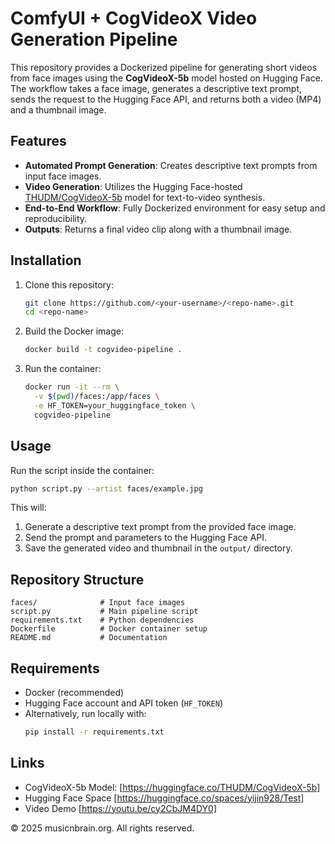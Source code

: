 # ComfyUI + CogVideoX Video Generation Pipeline

This repository provides a Dockerized pipeline for generating short videos from face images using the **CogVideoX-5b** model hosted on Hugging Face. The workflow takes a face image, generates a descriptive text prompt, sends the request to the Hugging Face API, and returns both a video (MP4) and a thumbnail image.

## Features
- **Automated Prompt Generation**: Creates descriptive text prompts from input face images.  
- **Video Generation**: Utilizes the Hugging Face-hosted [THUDM/CogVideoX-5b](https://huggingface.co/THUDM/CogVideoX-5b) model for text-to-video synthesis.  
- **End-to-End Workflow**: Fully Dockerized environment for easy setup and reproducibility.  
- **Outputs**: Returns a final video clip along with a thumbnail image.

## Installation

1. Clone this repository:
   ```bash
   git clone https://github.com/<your-username>/<repo-name>.git
   cd <repo-name>
   ```

2. Build the Docker image:
   ```bash
   docker build -t cogvideo-pipeline .
   ```

3. Run the container:
   ```bash
   docker run -it --rm \
     -v $(pwd)/faces:/app/faces \
     -e HF_TOKEN=your_huggingface_token \
     cogvideo-pipeline
   ```

## Usage

Run the script inside the container:
```bash
python script.py --artist faces/example.jpg
```

This will:
1. Generate a descriptive text prompt from the provided face image.  
2. Send the prompt and parameters to the Hugging Face API.  
3. Save the generated video and thumbnail in the `output/` directory.

## Repository Structure
```
faces/              # Input face images
script.py           # Main pipeline script
requirements.txt    # Python dependencies
Dockerfile          # Docker container setup
README.md           # Documentation
```

## Requirements
- Docker (recommended)  
- Hugging Face account and API token (`HF_TOKEN`)  
- Alternatively, run locally with:
  ```bash
  pip install -r requirements.txt
  ```

## Links
- CogVideoX-5b Model: [https://huggingface.co/THUDM/CogVideoX-5b]
- Hugging Face Space [https://huggingface.co/spaces/yijin928/Test]
- Video Demo [https://youtu.be/cy2CbJM4DY0]

© 2025 musicnbrain.org. All rights reserved.
